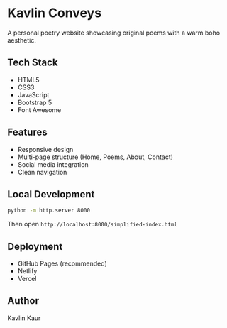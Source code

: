 # Kavlin Conveys

A personal poetry website showcasing original poems with a warm boho aesthetic.

## Tech Stack
- HTML5
- CSS3 
- JavaScript
- Bootstrap 5
- Font Awesome

## Features
- Responsive design
- Multi-page structure (Home, Poems, About, Contact)
- Social media integration
- Clean navigation

## Local Development
```bash
python -m http.server 8000
```
Then open `http://localhost:8000/simplified-index.html`

## Deployment
- GitHub Pages (recommended)
- Netlify
- Vercel

## Author
Kavlin Kaur 
